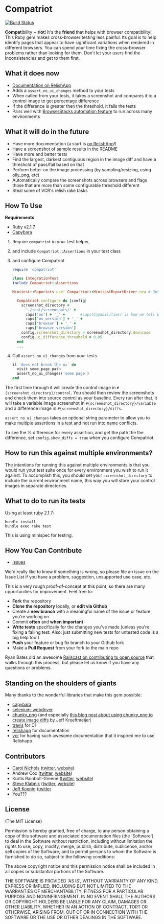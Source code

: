 Compatriot
==========
[![Build Status](https://secure.travis-ci.org/carols10cents/compatriot.png?branch=master)](http://travis-ci.org/carols10cents/compatriot)

**Compat**ibility + **riot**! It's the **friend** that helps with browser compatibility!
This Ruby gem makes cross-browser testing less painful.
Its goal is to help identify pages that appear to have significant variations when rendered in different browsers.
You can spend your time fixing the cross-browser problems rather than looking for them.
Don't let your users find the inconsistencies and get to them first.


What it does now
----------------

* [Documentation on RelishApp](https://www.relishapp.com/clnclarinet/compatriot)
* Adds a `assert_no_ui_changes` method to your tests
* When called from your tests, it takes a screenshot and compares it to a control image to get percentage difference
* If the difference is greater then the threshold, it fails the tests
* Pairs well with [BrowserStacks automation feature](browserstack.com/automate) to run across many environments

What it will do in the future
-----------------------------

* Have more documentation (a start is [on RelishApp](https://www.relishapp.com/clnclarinet/compatriot)!)
* Have a screenshot of sample results in the README
* Have more and better tests
* Find the largest, darkest contiguous region in the image diff and have a threshold of pass/fail based on that
* Perform better on the image processing (by sampling/resizing, using oily_png, etc)
* Automatically compare the screenshots across browsers and flags those that are more than some configurable threshold different
* Steal some of VCR's relish rake tasks


How To Use
----------

**Requirements**

* Ruby v2.1.7
* [Capybara](http://jnicklas.github.io/capybara/)

1. Require `compatriot` in your test helper, 
2. and include `Compatriot::Assertions` in your test class
3. and configure Compatriot

    ```ruby
    require 'compatriot'

    class IntegrationTest
    include Compatriot::Assertions
    
    Minitest::Reporters.use! Compatriot::MinitestReportDriver.new # Optional: if you want html output. See MinitestReporters for more info

      Compatriot.configure do |config|
        screenshot_directory = 
          './test/screenshots/' +
          caps['os'] + '_' +       #caps(Capabilities) is how we tell browserstack what environment to use
          caps['os_version'] + '_' +
          caps['browser'] + '_' +
          caps['browser_version']
        config.screenshot_directory = screenshot_directory.downcase
        config.ui_difference_threshold = 0.05
      end
      ...
    ```

4. Call `assert_no_ui_changes` from your tests

    ```ruby
    it 'does not break the ui' do
      visit some_page_path
      assert_no_ui_changes('some page')
    end
    ```

The first time through it will create the control image in `#{screenshot_directory}/control`. You should then review the screenshots and check them into source control as your baseline.
Every run after that, it will take a variable image screenshot in `#{screenshot_directory}/variable` and a difference image in `#{screenshot_directory}/diffs`.

`assert_no_ui_changes` takes an optional string parameter to allow you to make multiple assertions in a test and not run into name conflicts.

To see the % difference for every assertion, and get the path the the difference, set `config.show_diffs = true` when you configure Compatriot.


How to run this against multiple environments?
----------------------------------------------

The intentions for running this against multiple environments is that you would run your test suite once for every environment you wish to run it against.
To accomplish this, you should set your `screenshot_directory` to include the current environment name, this way you will store your control images in separate directories.


What to do to run its tests
---------------------------

Using at least ruby 2.1.7:

    bundle install
    bundle exec rake test

This is using minispec for testing.


How You Can Contribute
----------------------

* [Issues](https://github.com/clnclarinet/compatriot/issues)

We'd really like to know if something is wrong, so please file an issue on the Issue List if you have a problem, suggestion, unsupported use case, etc.

This is a very rough proof-of-concept at this point, so there are many opportunities for improvement. Feel free to:

* **Fork** the repository
* **Clone the repository** locally, or **edit via Github**
* Create a **new branch** with a meaningful name of the issue or feature you're working on
* Commit **often** and **when important**
* **Write tests** specifically for the changes you've made (unless you're fixing a failing test. Also: just submitting new tests for untested code is a big help too!)
* **Push** your feature or bug fix branch to your Github fork
* Make a **Pull Request** from your fork to the main repo

Ryan Bates did an awesome [Railscast on contributing to open source](http://railscasts.com/episodes/300-contributing-to-open-source) that walks through this process, but please let us know if you have any questions or problems.

Standing on the shoulders of giants
-----------------------------------

Many thanks to the wonderful libraries that make this gem possible:

* [capybara](https://github.com/jnicklas/capybara)
* [selenium-webdriver](http://seleniumhq.org/docs/01_introducing_selenium.html#selenium-2-aka-selenium-webdriver)
* [chunky_png](https://github.com/wvanbergen/chunky_png) (and especially [this blog post about using chunky_png to create image diffs](http://jeffkreeftmeijer.com/2011/comparing-images-and-creating-image-diffs/?utm_source=rubyweekly&utm_medium=email) by Jeff Kreeftmeijer)
* [travis](http://travis-ci.org/) for CI
* [relishapp](https://www.relishapp.com/) for documentation
* [vcr](https://github.com/myronmarston/vcr) for having such awesome documentation that it inspired me to use Relishapp


Contributors
------------
* [Carol Nichols](https://github.com/carols10cents) ([twitter](http://twitter.com/carols10cents), [website](http://carol-nichols.com))
* Andrew Cox ([twitter](https://twitter.com/coxandrew), [website](http://andrewcox.org/))
* Kurtis Rainbolt-Greene ([twitter](https://twitter.com/krainboltgreene), [website](http://kurtisrainboltgreene.name/))
* [Steve Klabnik](Klabnik) ([twitter](https://twitter.com/steveklabnik), [website](http://www.steveklabnik.com/))
* [Jeff Koenig](https://github.com/thejefe) ([twitter](http://twitter.com/jeffkoenig)
* You???


License
-------

(The MIT License)

Permission is hereby granted, free of charge, to any person obtaining
a copy of this software and associated documentation files (the
'Software'), to deal in the Software without restriction, including
without limitation the rights to use, copy, modify, merge, publish,
distribute, sublicense, and/or sell copies of the Software, and to
permit persons to whom the Software is furnished to do so, subject to
the following conditions:

The above copyright notice and this permission notice shall be
included in all copies or substantial portions of the Software.

THE SOFTWARE IS PROVIDED 'AS IS', WITHOUT WARRANTY OF ANY KIND,
EXPRESS OR IMPLIED, INCLUDING BUT NOT LIMITED TO THE WARRANTIES OF
MERCHANTABILITY, FITNESS FOR A PARTICULAR PURPOSE AND NONINFRINGEMENT.
IN NO EVENT SHALL THE AUTHORS OR COPYRIGHT HOLDERS BE LIABLE FOR ANY
CLAIM, DAMAGES OR OTHER LIABILITY, WHETHER IN AN ACTION OF CONTRACT,
TORT OR OTHERWISE, ARISING FROM, OUT OF OR IN CONNECTION WITH THE
SOFTWARE OR THE USE OR OTHER DEALINGS IN THE SOFTWARE.
